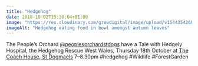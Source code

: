 ```yaml
---
title: "Hedgehog"
date: 2018-10-02T15:30:04+01:00
image: "https://res.cloudinary.com/growdigital/image/upload/v1544354268/hedgehog-45006186112.png"
imageAlt: "Hedgehog eating food in bowl amongst autumn leaves"
---
```


The People’s Orchard [@peoplesorchardstdogs](https://www.facebook.com/peoplesorchardstdogs/) have a Tale with Hedgely Hospital, the Hedgehog Rescue West Wales, Thursday 18th October at [The Coach House, St Dogmaels](https://www.openstreetmap.org/way/600403747) 7–8.30pm #hedgehog #Wildlife #ForestGarden
